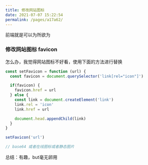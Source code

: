 ```yaml
---
title: 修改网站图标
date: 2021-07-07 15:22:54
permalink: /pages/a17a62/
---
```


前端就是可以为所欲为

### 修改网站图标 favicon

怎么办，我觉得网站图标不好看，使用下面的方法进行替换

```js
const setFavicon = function (url) {
  const favicon = document.querySelector('link[rel="icon"]')

  if(favicon) {
    favicon.href = url
  } else {
    const link = document.createElement('link')
    link.rel = 'icon'
    link.href = url

    document.head.appendChild(link)
  }
}

setFavicon('url')

// base64 或者在线图标或者静态图片
```

总结：有趣，but毫无卵用